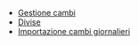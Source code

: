 - [Gestione cambi](Sorgenti/MB/DOC_OGG/P_BRCA01)
- [Divise](Sorgenti/MB/DOC_OGG/P_TSTG07)
- [Importazione cambi giornalieri](Sorgenti/MB/DOC_OGG/P_BRCA03)
